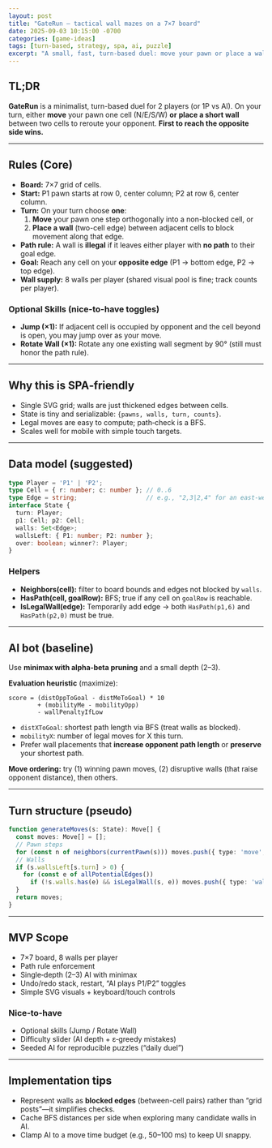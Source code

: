 ```yaml
---
layout: post
title: "GateRun — tactical wall mazes on a 7×7 board"
date: 2025-09-03 10:15:00 -0700
categories: [game-ideas]
tags: [turn-based, strategy, spa, ai, puzzle]
excerpt: "A small, fast, turn-based duel: move your pawn or place a wall to reroute your rival. First to reach the opposite side wins."
---
```


## TL;DR
**GateRun** is a minimalist, turn-based duel for 2 players (or 1P vs AI). On your turn, either **move** your pawn one cell (N/E/S/W) **or** **place a short wall** between two cells to reroute your opponent. **First to reach the opposite side wins.**

---

## Rules (Core)
- **Board:** 7×7 grid of cells.
- **Start:** P1 pawn starts at row 0, center column; P2 at row 6, center column.
- **Turn:** On your turn choose **one**:
  1) **Move** your pawn one step orthogonally into a non-blocked cell, or  
  2) **Place a wall** (two-cell edge) between adjacent cells to block movement along that edge.
- **Path rule:** A wall is **illegal** if it leaves either player with **no path** to their goal edge.
- **Goal:** Reach any cell on your **opposite edge** (P1 → bottom edge, P2 → top edge).
- **Wall supply:** 8 walls per player (shared visual pool is fine; track counts per player).

### Optional Skills (nice-to-have toggles)
- **Jump (×1):** If adjacent cell is occupied by opponent and the cell beyond is open, you may jump over as your move.
- **Rotate Wall (×1):** Rotate any one existing wall segment by 90° (still must honor the path rule).

---

## Why this is SPA‑friendly
- Single SVG grid; walls are just thickened edges between cells.
- State is tiny and serializable: `{pawns, walls, turn, counts}`.
- Legal moves are easy to compute; path‑check is a BFS.
- Scales well for mobile with simple touch targets.

---

## Data model (suggested)
```ts
type Player = 'P1' | 'P2';
type Cell = { r: number; c: number }; // 0..6
type Edge = string;                   // e.g., "2,3|2,4" for an east-west block
interface State {
  turn: Player;
  p1: Cell; p2: Cell;
  walls: Set<Edge>;
  wallsLeft: { P1: number; P2: number };
  over: boolean; winner?: Player;
}
```

### Helpers
- **Neighbors(cell):** filter to board bounds and edges not blocked by `walls`.
- **HasPath(cell, goalRow):** BFS; true if any cell on `goalRow` is reachable.
- **IsLegalWall(edge):** Temporarily add edge → both `HasPath(p1,6)` and `HasPath(p2,0)` must be true.

---

## AI bot (baseline)
Use **minimax with alpha‑beta pruning** and a small depth (2–3).

**Evaluation heuristic** (maximize):
```text
score = (distOppToGoal - distMeToGoal) * 10
        + (mobilityMe - mobilityOpp)
        - wallPenaltyIfLow
```
- `distXToGoal`: shortest path length via BFS (treat walls as blocked).
- `mobilityX`: number of legal moves for X this turn.
- Prefer wall placements that **increase opponent path length** or **preserve** your shortest path.

**Move ordering:** try (1) winning pawn moves, (2) disruptive walls (that raise opponent distance), then others.

---

## Turn structure (pseudo)
```ts
function generateMoves(s: State): Move[] {
  const moves: Move[] = [];
  // Pawn steps
  for (const n of neighbors(currentPawn(s))) moves.push({ type: 'move', to: n });
  // Walls
  if (s.wallsLeft[s.turn] > 0) {
    for (const e of allPotentialEdges())
      if (!s.walls.has(e) && isLegalWall(s, e)) moves.push({ type: 'wall', edge: e });
  }
  return moves;
}
```

---

## MVP Scope
- 7×7 board, 8 walls per player
- Path rule enforcement
- Single‑depth (2–3) AI with minimax
- Undo/redo stack, restart, “AI plays P1/P2” toggles
- Simple SVG visuals + keyboard/touch controls

### Nice‑to‑have
- Optional skills (Jump / Rotate Wall)
- Difficulty slider (AI depth + ε‑greedy mistakes)
- Seeded AI for reproducible puzzles (“daily duel”)

---

## Implementation tips
- Represent walls as **blocked edges** (between-cell pairs) rather than “grid posts”—it simplifies checks.
- Cache BFS distances per side when exploring many candidate walls in AI.
- Clamp AI to a move time budget (e.g., 50–100 ms) to keep UI snappy.

